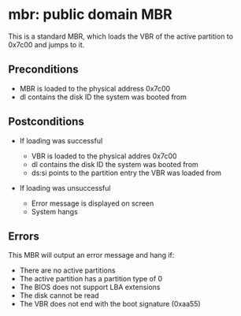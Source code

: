 # mbr: public domain MBR

This is a standard MBR, which loads the VBR of the active partition to 0x7c00 and jumps to it.

## Preconditions

* MBR is loaded to the physical address 0x7c00
* dl contains the disk ID the system was booted from

## Postconditions

* If loading was successful
  - VBR is loaded to the physical addres 0x7c00
  - dl contains the disk ID the system was booted from
  - ds:si points to the partition entry the VBR was loaded from

* If loading was unsuccessful
  - Error message is displayed on screen
  - System hangs

## Errors

This MBR will output an error message and hang if:

* There are no active partitions
* The active partition has a partition type of 0
* The BIOS does not support LBA extensions
* The disk cannot be read
* The VBR does not end with the boot signature (0xaa55)
